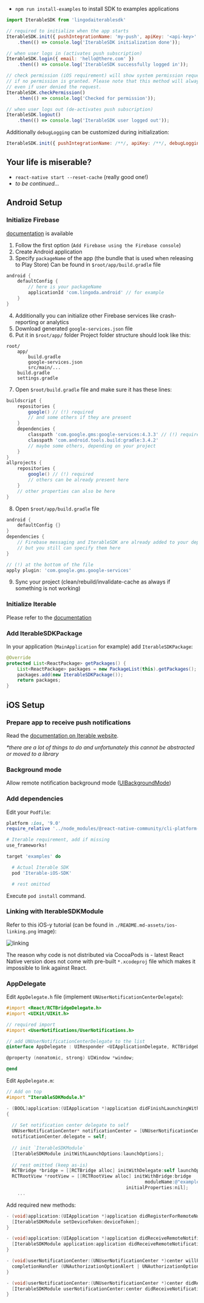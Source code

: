 
* `npm run install-examples` to install SDK to examples applications

```js
import IterableSDK from 'lingodaiterablesdk'

// required to initialize when the app starts
IterableSDK.init({ pushIntegrationName: 'my-push', apiKey: '<api-key>' })
    .then(() => console.log('IterableSDK initialization done'));

// when user logs in (activates push subscription)
IterableSDK.login({ email: 'hello@there.com' })
    .then(() => console.log('IterableSDK successfully logged in'));

// check permission (iOS requirement) will show system permission request dialog
// if no permission is granted. Please note that this method will always _resolve_
// even if user denied the request.
IterableSDK.checkPermission()
    .then(() => console.log('Checked for permission'));

// when user logs out (de-activates push subscription)
IterableSDK.logout()
    .then(() => console.log('IterableSDK user logged out'));
```

Additionally `debugLogging` can be customized during initialization:
```js
IterableSDK.init({ pushIntegrationName: /**/, apiKey: /**/, debugLogging: true })
```

## Your life is miserable?
* `react-native start --reset-cache` (really good one!)
* _to be continued..._


## Android Setup

### Initialize Firebase
[documentation](https://firebase.google.com/docs/android/setup) is available
1. Follow the first option (`Add Firebase using the Firebase console`)
2. Create Android application
3. Specify `packageName` of the app (the bundle that is used when releasing to Play Store)
   Can be found in `$root/app/build.gradle` file
```groovy
android {
    defaultConfig {
        // here is your packageName
        applicationId 'com.lingoda.android' // for example
    }
}
```
4. Additionally you can initialize other Firebase services like crash-reporting or analytics
5. Download generated `google-services.json` file
6. Put it in `$root/app/` folder
   Project folder structure should look like this:
```
root/
    app/
        build.gradle
        google-services.json
        src/main/...
    build.gradle
    settings.gradle
```
7. Open `$root/build.gradle` file and make sure it has these lines:
```groovy
buildscript {
    repositories {
        google() // (!) required
        // and some others if they are present
    }
    dependencies {
        classpath 'com.google.gms:google-services:4.3.3' // (!) required
        classpath 'com.android.tools.build:gradle:3.4.2'
        // maybe some others, depending on your project
    }
}
allprojects {
    repositories {
        google() // (!) required
        // others can be already present here
    }
    // other properties can also be here
}
```
8. Open `$root/app/build.gradle` file
```groovy
android {
    defaultConfig {}
}
dependencies {
    // Firebase messaging and IterableSDK are already added to your dependencies
    // but you still can specify them here
}

// (!) at the bottom of the file
apply plugin: 'com.google.gms.google-services'
```
9. Sync your project (clean/rebuild/invalidate-cache as always if something is not working)
 
### Initialize Iterable 
Please refer to the [documentation](https://support.iterable.com/hc/en-us/articles/115000331943-Setting-up-Android-Push-Notifications-)

### Add IterableSDKPackage
In your application (`MainApplication` for example) add `IterableSDKPackage`:
```java
@Override
protected List<ReactPackage> getPackages() {
    List<ReactPackage> packages = new PackageList(this).getPackages();
    packages.add(new IterableSDKPackage());
    return packages;
}
```

## iOS Setup

### Prepare app to receive push notifications
Read the [documentation on Iterable website](https://support.iterable.com/hc/en-us/articles/115000315806-Setting-up-iOS-Push-Notifications-).

_*there are a lot of things to do and unfortunately this cannot be abstracted or moved to a library_

### Background mode
Allow remote notification background mode ([UIBackgroundMode](https://stackoverflow.com/a/45440917/6745174))

### Add dependencies

Edit your `Podfile`:

```ruby
platform :ios, '9.0'
require_relative '../node_modules/@react-native-community/cli-platform-ios/native_modules'

# Iterable requirement, add if missing
use_frameworks!

target 'examples' do

  # Actual Iterable SDK
  pod 'Iterable-iOS-SDK'

  # rest omitted
```

Execute `pod install` command.


### Linking with IterableSDKModule

Refer to this iOS-y tutorial (can be found in `./README.md-assets/ios-linking.png` image):

![linking](./README.md-assets/ios-linking.png)

The reason why code is not distributed via CocoaPods is - latest React Native version
does not come with pre-built `*.xcodeproj` file which makes it impossible to
link against React.

### AppDelegate

Edit `AppDelegate.h` file (implement `UNUserNotificationCenterDelegate`):

```objectivec
#import <React/RCTBridgeDelegate.h>
#import <UIKit/UIKit.h>

// required import
#import <UserNotifications/UserNotifications.h>

// add UNUserNotificationCenterDelegate to the list
@interface AppDelegate : UIResponder <UIApplicationDelegate, RCTBridgeDelegate, UNUserNotificationCenterDelegate>

@property (nonatomic, strong) UIWindow *window;

@end
```

Edit `AppDelegate.m`:

```objectivec
// Add on top
#import "IterableSDKModule.h"
```

```objectivec
- (BOOL)application:(UIApplication *)application didFinishLaunchingWithOptions:(NSDictionary *)launchOptions
{
  
  // Set notification center delegate to self
  UNUserNotificationCenter* notificationCenter = [UNUserNotificationCenter currentNotificationCenter];
  notificationCenter.delegate = self;
  
  // init `IterableSDKModule`
  [IterableSDKModule initWithLaunchOptions:launchOptions];
  
  // rest omitted (keep as-is)
  RCTBridge *bridge = [[RCTBridge alloc] initWithDelegate:self launchOptions:launchOptions];
  RCTRootView *rootView = [[RCTRootView alloc] initWithBridge:bridge
                                                   moduleName:@"examples"
                                            initialProperties:nil];
    ...
```

Add required new methods:

```objectivec
- (void)application:(UIApplication *)application didRegisterForRemoteNotificationsWithDeviceToken:(NSData *)deviceToken {
  [IterableSDKModule setDeviceToken:deviceToken];
}

- (void)application:(UIApplication *)application didReceiveRemoteNotification:(NSDictionary *)userInfo fetchCompletionHandler:(void (^)(UIBackgroundFetchResult))completionHandler {
  [IterableSDKModule application:application didReceiveRemoteNotification:userInfo fetchCompletionHandler:completionHandler];
}

- (void)userNotificationCenter:(UNUserNotificationCenter *)center willPresentNotification:(UNNotification *)notification withCompletionHandler:(void (^)(UNNotificationPresentationOptions))completionHandler {
  completionHandler (UNAuthorizationOptionAlert | UNAuthorizationOptionBadge | UNAuthorizationOptionSound);
}

- (void)userNotificationCenter:(UNUserNotificationCenter *)center didReceiveNotificationResponse:(UNNotificationResponse *)response withCompletionHandler:(void (^)(void))completionHandler {
  [IterableSDKModule userNotificationCenter:center didReceiveNotificationResponse:response withCompletionHandler:completionHandler];
}
```